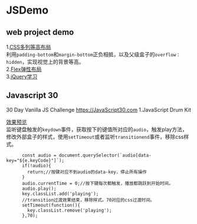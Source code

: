 # JSDemo
web project demo
---
1.[CSS多列等高布局](https://rui012345.github.io/Javascript-Learning-30/CSS%E7%AD%89%E9%AB%98%E5%B8%83%E5%B1%80.html)\
利用`padding-bottom`和`margin-bottom`正负相抵，以及父级盒子的`overflow：hidden`，实现视觉上的背景等高。\
2.[Flex弹性布局](https://rui012345.github.io/Javascript-Learning-30/flex.html)\
3.[jQuery学习](https://rui012345.github.io/Javascript-Learning-30/jQuerytest01/index.html)

Javascript 30
---
30 Day Vanilla JS Challenge https://JavaScript30.com
1.JavaScript Drum Kit  

[效果预览](https://rui012345.github.io/Javascript-Learning-30/01%20-%20JavaScript%20Drum%20Kit/index-GREY.html)  
监听键盘触发的`keydown`事件，获取按下的键值所对应的`audio`，触发play方法，修改外部盒子的样式，使用`setTimeout`或者监听`transitionend`事件，移除css样式。
```
      const audio = document.querySelector(`audio[data-key="${e.keyCode}"]`);
      if(!audio){
        return;//按键对应不到audio的data-key，停止所有操作
      }
      audio.currentTime = 0;//按下键每次都触发，播放都跳跃到开始时间。
      audio.play();
      key.classList.add('playing');
      //transition过渡效果结束，移除样式。70对应的css过渡时间。
      setTimeout(function(){
        key.classList.remove('playing');
      },70);
```
